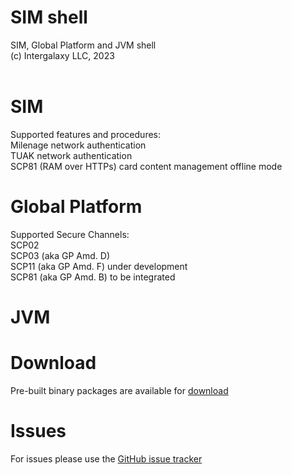 # SIM shell
SIM, Global Platform and JVM shell<br/>
(c) Intergalaxy LLC, 2023
<br/>
<br/>
<h1>SIM</h1>
Supported features and procedures:<br/>
Milenage network authentication<br/>
TUAK network authentication<br/>
SCP81 (RAM over HTTPs) card content management offline mode<br/>

<h1>Global Platform</h1>
Supported Secure Channels:<br/>
SCP02<br/>
SCP03 (aka GP Amd. D)<br/>
SCP11 (aka GP Amd. F) under development<br/>
SCP81 (aka GP Amd. B) to be integrated<br/>

<h1>JVM</h1>

<h1>Download</h1>
Pre-built binary packages are available for <a href="intergalaxy.org/download">download</a>

<h1>Issues</h1>
For issues please use the <a href="https://github.com/kurbatoff/simshell/issues">GitHub issue tracker</a>
